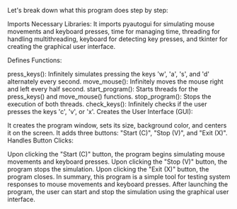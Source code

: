 Let's break down what this program does step by step:

Imports Necessary Libraries: It imports pyautogui for simulating mouse movements and keyboard presses, time for managing time, threading for handling multithreading, keyboard for detecting key presses, and tkinter for creating the graphical user interface.

Defines Functions:

press_keys(): Infinitely simulates pressing the keys 'w', 'a', 's', and 'd' alternately every second.
move_mouse(): Infinitely moves the mouse right and left every half second.
start_program(): Starts threads for the press_keys() and move_mouse() functions.
stop_program(): Stops the execution of both threads.
check_keys(): Infinitely checks if the user presses the keys 'c', 'v', or 'x'.
Creates the User Interface (GUI):

It creates the program window, sets its size, background color, and centers it on the screen.
It adds three buttons: "Start (C)", "Stop (V)", and "Exit (X)".
Handles Button Clicks:

Upon clicking the "Start (C)" button, the program begins simulating mouse movements and keyboard presses.
Upon clicking the "Stop (V)" button, the program stops the simulation.
Upon clicking the "Exit (X)" button, the program closes.
In summary, this program is a simple tool for testing system responses to mouse movements and keyboard presses. After launching the program, the user can start and stop the simulation using the graphical user interface.
